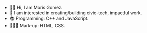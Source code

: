 - 👋🏽 Hi, I am Morís Gomez.
- 🤖 I am interested in creating/building civic-tech, impactful work.
- 📚 Programming: C++ and JavaScript.
- 🧑🏽‍⚕️ Mark-up: HTML, CSS.

<!---
morisgomez/morisgomez is a ✨ special ✨ repository because its `README.md` (this file) appears on your GitHub profile.
You can click the Preview link to take a look at your changes.
--->
